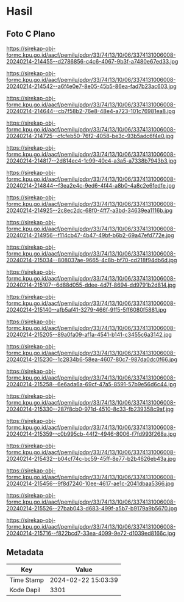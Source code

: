 # Hasil

## Foto C Plano

https://sirekap-obj-formc.kpu.go.id/aacf/pemilu/pdpr/33/74/13/10/06/3374131006008-20240214-214455--d2786856-c4c6-4067-9b3f-a7480e67ed33.jpg

https://sirekap-obj-formc.kpu.go.id/aacf/pemilu/pdpr/33/74/13/10/06/3374131006008-20240214-214542--a6f4e0e7-8e05-45b5-86ea-fad7b23ac603.jpg

https://sirekap-obj-formc.kpu.go.id/aacf/pemilu/pdpr/33/74/13/10/06/3374131006008-20240214-214644--cb7f58b2-76e8-48e4-a723-101c76981ea8.jpg

https://sirekap-obj-formc.kpu.go.id/aacf/pemilu/pdpr/33/74/13/10/06/3374131006008-20240214-214725--cfcfeb50-76f2-4058-be3c-93b5adc6f4e0.jpg

https://sirekap-obj-formc.kpu.go.id/aacf/pemilu/pdpr/33/74/13/10/06/3374131006008-20240214-214817--2d814ec4-1c99-40c4-a3a5-a7338b7943b3.jpg

https://sirekap-obj-formc.kpu.go.id/aacf/pemilu/pdpr/33/74/13/10/06/3374131006008-20240214-214844--f3ea2e4c-9ed6-4f44-a8b0-4a8c2e6fedfe.jpg

https://sirekap-obj-formc.kpu.go.id/aacf/pemilu/pdpr/33/74/13/10/06/3374131006008-20240214-214925--2c8ec2dc-68f0-4ff7-a3bd-34639ea1116b.jpg

https://sirekap-obj-formc.kpu.go.id/aacf/pemilu/pdpr/33/74/13/10/06/3374131006008-20240214-214956--f114cb47-4b47-49bf-b6b2-69a47efd772e.jpg

https://sirekap-obj-formc.kpu.go.id/aacf/pemilu/pdpr/33/74/13/10/06/3374131006008-20240214-215034--808037ae-9665-4c8b-bf70-cd218f94db6d.jpg

https://sirekap-obj-formc.kpu.go.id/aacf/pemilu/pdpr/33/74/13/10/06/3374131006008-20240214-215107--6d88d055-ddee-4d7f-8694-dd9791b2d814.jpg

https://sirekap-obj-formc.kpu.go.id/aacf/pemilu/pdpr/33/74/13/10/06/3374131006008-20240214-215140--afb5af41-3279-466f-9ff5-5ff6080f5881.jpg

https://sirekap-obj-formc.kpu.go.id/aacf/pemilu/pdpr/33/74/13/10/06/3374131006008-20240214-215205--89a0fa09-af1a-4541-b141-c3455c6a3142.jpg

https://sirekap-obj-formc.kpu.go.id/aacf/pemilu/pdpr/33/74/13/10/06/3374131006008-20240214-215230--1c2834b6-58ea-4607-80c7-987da0dc0f66.jpg

https://sirekap-obj-formc.kpu.go.id/aacf/pemilu/pdpr/33/74/13/10/06/3374131006008-20240214-215258--6e6ada6a-69cf-47a5-8591-57b9e56d6c44.jpg

https://sirekap-obj-formc.kpu.go.id/aacf/pemilu/pdpr/33/74/13/10/06/3374131006008-20240214-215330--287f8cb0-971d-4510-8c33-fb239358c9af.jpg

https://sirekap-obj-formc.kpu.go.id/aacf/pemilu/pdpr/33/74/13/10/06/3374131006008-20240214-215359--c0b995cb-44f2-4946-8006-f7fd993f268a.jpg

https://sirekap-obj-formc.kpu.go.id/aacf/pemilu/pdpr/33/74/13/10/06/3374131006008-20240214-215432--b04cf74c-bc59-45ff-8e77-b2b4626eb43a.jpg

https://sirekap-obj-formc.kpu.go.id/aacf/pemilu/pdpr/33/74/13/10/06/3374131006008-20240214-215456--9f8d7240-10ee-4617-ae1c-2041dbaa5366.jpg

https://sirekap-obj-formc.kpu.go.id/aacf/pemilu/pdpr/33/74/13/10/06/3374131006008-20240214-215526--27bab043-d683-499f-a5b7-b9179a9b5670.jpg

https://sirekap-obj-formc.kpu.go.id/aacf/pemilu/pdpr/33/74/13/10/06/3374131006008-20240214-215716--f822bcd7-33ea-4099-9e72-d1039ed8166c.jpg


## Metadata

| Key        | Value               |
| ---------- | ------------------- |
| Time Stamp | 2024-02-22 15:03:39 |
| Kode Dapil | 3301                |



